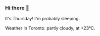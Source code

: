### Hi there :wave:

It's Thursday! I'm probably sleeping.

Weather in Toronto: partly cloudy, at +23°C.
